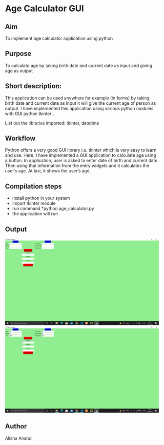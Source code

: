 # Age Calculator GUI

## Aim
To implement age calculator application using python

## Purpose
To calculate age by taking birth date and current date as input and giving age as output

## Short description:
This application can be used anywhere for example (in forms) by taking birth date and current date as input it will give the current age of person as output.
I have implemented this application using various python modules with GUI python tkinter .

List out the libraries imported: tkinter, datetime

## Workflow
Python offers a very good GUI library i.e. tkinter which is very easy to learn and use.
Here, I have implemented a GUI application to calculate age using a button.
In application, user is asked to enter date of birth and current date.
Then using that information from the entry widgets and it calculates the user’s age.
At last, it shows the user’s age.

## Compilation steps

* install python in your system
* import tkinter module
* run command *python age_calculator.py
* the application will run


## Output
![GUI](Images/sample.png)
![GUI](Images/output.png)




## Author
Alisha Anand


